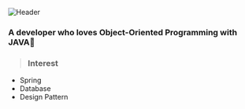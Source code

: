 ![Header](https://capsule-render.vercel.app/api?height=170&type=waving&text=Hi,%20I'm%20ChaeEun!&fontSize=60&color=0:72FFFF,100:0096FF)

### A developer who loves Object-Oriented Programming with JAVA💙

> ### Interest
- Spring
- Database 
- Design Pattern

<!--
**jungchaen/jungchaen** is a ✨ _special_ ✨ repository because its `README.md` (this file) appears on your GitHub profile.

Here are some ideas to get you started:

- 🔭 I’m currently working on ...
- 🌱 I’m currently learning ...
- 👯 I’m looking to collaborate on ...
- 🤔 I’m looking for help with ...
- 💬 Ask me about ...
- 📫 How to reach me: ...
- 😄 Pronouns: ...
- ⚡ Fun fact: ...
-->
